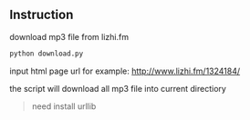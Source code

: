 ## Instruction
download mp3 file from lizhi.fm

``` bash
python download.py
```

input html page url
for example:
 http://www.lizhi.fm/1324184/ 

the script will download all mp3 file into current directiory

> need install urllib